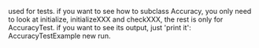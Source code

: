 used for tests. if you want to see how to subclass Accuracy, you only need to look at initialize, initializeXXX and checkXXX, the rest is only for AccuracyTest.
if you want to see its output, just 'print it':
AccuracyTestExample new run.
